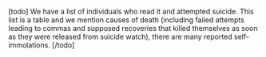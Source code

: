 [todo]
We have a list of individuals who read it and attempted suicide.
This list is a table and we mention causes of death (including failed attempts leading to commas and supposed recoveries that killed themselves as soon as they were released from suicide watch), there are many reported self-immolations.
[/todo]
